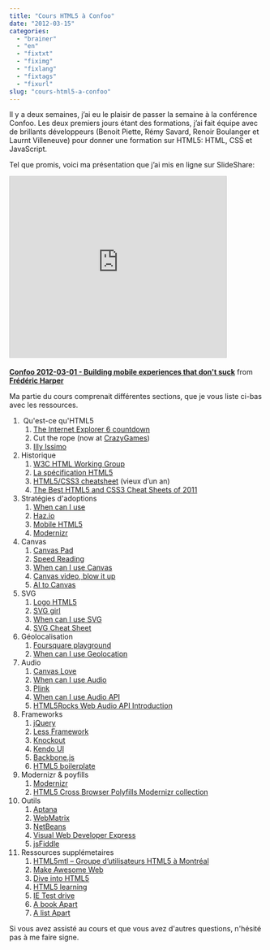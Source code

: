 ```yaml
---
title: "Cours HTML5 à Confoo"
date: "2012-03-15"
categories: 
  - "brainer"
  - "en"
  - "fixtxt"
  - "fiximg"
  - "fixlang"
  - "fixtags"
  - "fixurl"
slug: "cours-html5-a-confoo"
---
```


Il y a deux semaines, j’ai eu le plaisir de passer la semaine à la conférence Confoo. Les deux premiers jours étant des formations, j’ai fait équipe avec de brillants développeurs (Benoit Piette, Rémy Savard, Renoir Boulanger et Laurnt Villeneuve) pour donner une formation sur HTML5: HTML, CSS et JavaScript.

Tel que promis, voici ma présentation que j’ai mis en ligne sur SlideShare:

<iframe style="border: 1px solid #CCC; border-width: 1px; margin-bottom: 5px; max-width: 100%;" src="https://www.slideshare.net/slideshow/embed_code/key/FjwUuzJiIHcL04" width="427" height="356" frameborder="0" marginwidth="0" marginheight="0" scrolling="no" allowfullscreen="allowfullscreen"></iframe>

**[Confoo 2012-03-01 - Building mobile experiences that don't suck](https://www.slideshare.net/fredericharper/confoo-20120301-building-mobile-experiences-that-dont-suck "Confoo 2012-03-01 - Building mobile experiences that don't suck")** from **[Frédéric Harper](https://www.slideshare.net/fredericharper)**

Ma partie du cours comprenait différentes sections, que je vous liste ci-bas avec les ressources.

1.  Qu'est-ce qu'HTML5
    1. [The Internet Explorer 6 countdown](https://www.ie6countdown.com/)
    2. Cut the rope (now at [CrazyGames](https://www.crazygames.com/game/cut-the-rope))
    3. [Illy Issimo](https://us.illyissimo.com/)
2. Historique
    1. [W3C HTML Working Group](https://dev.w3.org/html5/spec/)
    2. [La spécification HTML5](https://dev.w3.org/html5/spec/)
    3. [HTML5/CSS3 cheatsheet](https://www.storiesinflight.com/html5/index.html) (vieux d’un an)
    4. [The Best HTML5 and CSS3 Cheat Sheets of 2011](https://www.evolutionarydesigns.net/blog/2011/12/28/the-best-html5-and-css3-cheat-sheets-of-2011/)
3. Stratégies d'adoptions
    1. [When can I use](https://caniuse.com/)
    2. [Haz.io](https://mobilehtml5.org/)
    3. [Mobile HTML5](https://mobilehtml5.org/)
    4. [Modernizr](https://www.modernizr.com/)
4. Canvas
    1. [Canvas Pad](https://ie.microsoft.com/testdrive/Performance/SpeedReading/Default.html)
    2. [Speed Reading](https://ie.microsoft.com/testdrive/Performance/SpeedReading/Default.html)
    3. [When can I use Canvas](https://caniuse.com/#feat=canvas)
    4. [Canvas video, blow it up](https://craftymind.com/factory/html5video/CanvasVideo.html)
    5. [AI to Canvas](https://visitmix.com/labs/ai2canvas/)
5. SVG
    1. [Logo HTML5](https://upload.wikimedia.org/wikipedia/commons/6/6e/HTML5-logo.svg)
    2. [SVG girl](https://jsdo.it/event/svggirl/)
    3. [When can I use SVG](https://caniuse.com/#feat=svg)
    4. [SVG Cheat Sheet](https://www.cheat-sheets.org/own/svg/index.xhtml)
6. Géolocalisation
    1. [Foursquare playground](https://fsplayground.cloudapp.net/)
    2. [When can I use Geolocation](https://caniuse.com/#feat=geolocation)
7. Audio
    1. [Canvas Love](https://9elements.com/io/projects/html5/canvas/)
    2. [When can I use Audio](https://caniuse.com/#feat=audio)
    3. [Plink](https://labs.dinahmoe.com/plink/)
    4. [When can I use Audio API](https://caniuse.com/#feat=audio-api)
    5. [HTML5Rocks Web Audio API Introduction](https://caniuse.com/#feat=audio-api)
8. Frameworks
    1. [jQuery](https://jquery.com/)
    2. [Less Framework](https://lessframework.com/)
    3. [Knockout](https://www.kendoui.com/)
    4. [Kendo UI](https://www.kendoui.com/)
    5. [Backbone.js](https://backbonejs.org/)
    6. [HTML5 boilerplate](https://html5boilerplate.com)
9. Modernizr & poyfills
    1. [Modernizr](https://www.modernizr.com/)
    2. [HTML5 Cross Browser Polyfills Modernizr collection](https://github.com/Modernizr/Modernizr/wiki/HTML5-Cross-browser-Polyfills)
10. Outils
    1. [Aptana](https://aptana.com/)
    2. [WebMatrix](https://www.microsoft.com/web/webmatrix/)
    3. [NetBeans](https://netbeans.org/)
    4. [Visual Web Developer Express](https://www.microsoft.com/visualstudio/en-us/products/2010-editions/visual-web-developer-express)
    5. [jsFiddle](https://jsfiddle.net)
11. Ressources supplémetaires
    1. [HTML5mtl – Groupe d’utilisateurs HTML5 à Montréal](https://www.meetup.com/HTML5mtl/)
    2. [Make Awesome Web](https://makeawesomeweb.com/)
    3. [Dive into HTML5](https://diveintohtml5.info/)
    4. [HTML5 learning](https://msdn.microsoft.com/en-ca/ie/aa740476)
    5. [IE Test drive](https://ie.microsoft.com/testdrive/)
    6. [A book Apart](https://www.abookapart.com/)
    7. [A list Apart](https://www.alistapart.com/)

Si vous avez assisté au cours et que vous avez d'autres questions, n'hésité pas à me faire signe.
